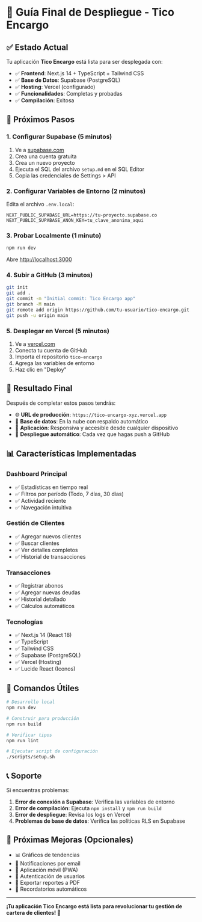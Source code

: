 # 🚀 Guía Final de Despliegue - Tico Encargo

## ✅ Estado Actual

Tu aplicación **Tico Encargo** está lista para ser desplegada con:

- ✅ **Frontend**: Next.js 14 + TypeScript + Tailwind CSS
- ✅ **Base de Datos**: Supabase (PostgreSQL)
- ✅ **Hosting**: Vercel (configurado)
- ✅ **Funcionalidades**: Completas y probadas
- ✅ **Compilación**: Exitosa

## 🎯 Próximos Pasos

### 1. Configurar Supabase (5 minutos)

1. Ve a [supabase.com](https://supabase.com)
2. Crea una cuenta gratuita
3. Crea un nuevo proyecto
4. Ejecuta el SQL del archivo `setup.md` en el SQL Editor
5. Copia las credenciales de Settings > API

### 2. Configurar Variables de Entorno (2 minutos)

Edita el archivo `.env.local`:
```env
NEXT_PUBLIC_SUPABASE_URL=https://tu-proyecto.supabase.co
NEXT_PUBLIC_SUPABASE_ANON_KEY=tu_clave_anonima_aqui
```

### 3. Probar Localmente (1 minuto)

```bash
npm run dev
```

Abre [http://localhost:3000](http://localhost:3000)

### 4. Subir a GitHub (3 minutos)

```bash
git init
git add .
git commit -m "Initial commit: Tico Encargo app"
git branch -M main
git remote add origin https://github.com/tu-usuario/tico-encargo.git
git push -u origin main
```

### 5. Desplegar en Vercel (5 minutos)

1. Ve a [vercel.com](https://vercel.com)
2. Conecta tu cuenta de GitHub
3. Importa el repositorio `tico-encargo`
4. Agrega las variables de entorno
5. Haz clic en "Deploy"

## 🎉 Resultado Final

Después de completar estos pasos tendrás:

- 🌐 **URL de producción**: `https://tico-encargo-xyz.vercel.app`
- 💾 **Base de datos**: En la nube con respaldo automático
- 📱 **Aplicación**: Responsiva y accesible desde cualquier dispositivo
- 🔄 **Despliegue automático**: Cada vez que hagas push a GitHub

## 📊 Características Implementadas

### Dashboard Principal
- ✅ Estadísticas en tiempo real
- ✅ Filtros por período (Todo, 7 días, 30 días)
- ✅ Actividad reciente
- ✅ Navegación intuitiva

### Gestión de Clientes
- ✅ Agregar nuevos clientes
- ✅ Buscar clientes
- ✅ Ver detalles completos
- ✅ Historial de transacciones

### Transacciones
- ✅ Registrar abonos
- ✅ Agregar nuevas deudas
- ✅ Historial detallado
- ✅ Cálculos automáticos

### Tecnologías
- ✅ Next.js 14 (React 18)
- ✅ TypeScript
- ✅ Tailwind CSS
- ✅ Supabase (PostgreSQL)
- ✅ Vercel (Hosting)
- ✅ Lucide React (Iconos)

## 🔧 Comandos Útiles

```bash
# Desarrollo local
npm run dev

# Construir para producción
npm run build

# Verificar tipos
npm run lint

# Ejecutar script de configuración
./scripts/setup.sh
```

## 📞 Soporte

Si encuentras problemas:

1. **Error de conexión a Supabase**: Verifica las variables de entorno
2. **Error de compilación**: Ejecuta `npm install` y `npm run build`
3. **Error de despliegue**: Revisa los logs en Vercel
4. **Problemas de base de datos**: Verifica las políticas RLS en Supabase

## 🎯 Próximas Mejoras (Opcionales)

- 📊 Gráficos de tendencias
- 📧 Notificaciones por email
- 📱 Aplicación móvil (PWA)
- 🔐 Autenticación de usuarios
- 📄 Exportar reportes a PDF
- 🔔 Recordatorios automáticos

---

**¡Tu aplicación Tico Encargo está lista para revolucionar tu gestión de cartera de clientes! 🚀** 
